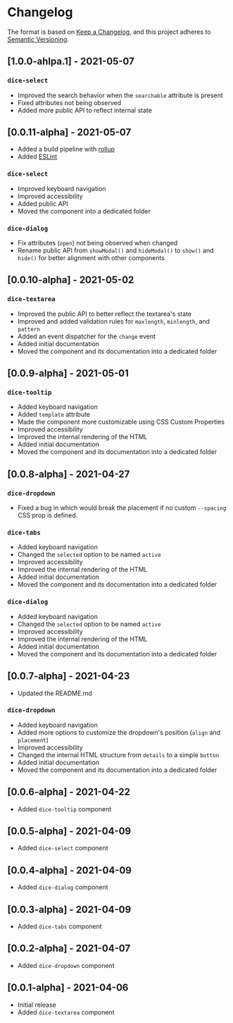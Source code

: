 # Changelog

The format is based on [Keep a Changelog](https://keepachangelog.com/en/1.0.0/),
and this project adheres to [Semantic Versioning](https://semver.org/spec/v2.0.0.html).

## [1.0.0-ahlpa.1] - 2021-05-07

### `dice-select`

- Improved the search behavior when the `searchable` attribute is present
- Fixed attributes not being observed
- Added more public API to reflect internal state

## [0.0.11-alpha] - 2021-05-07

- Added a build pipeline with [rollup](https://rollupjs.org/)
- Added [ESLint](https://eslint.org/)

### `dice-select`

- Improved keyboard navigation
- Improved accessibility
- Added public API
- Moved the component into a dedicated folder

### `dice-dialog`

- Fix attributes (`open`) not being observed when changed
- Rename public API from `showModal()` and `hideModal()` to `show()` and `hide()` for better alignment with other components

## [0.0.10-alpha] - 2021-05-02

### `dice-textarea`

- Improved the public API to better reflect the textarea's state
- Improved and added validation rules for `maxlength`, `minlength`, and `pattern`
- Added an event dispatcher for the `change` event
- Added initial documentation
- Moved the component and its documentation into a dedicated folder

## [0.0.9-alpha] - 2021-05-01

### `dice-tooltip`

- Added keyboard navigation
- Added `template` attribute
- Made the component more customizable using CSS Custom Properties
- Improved accessibility
- Improved the internal rendering of the HTML
- Added initial documentation
- Moved the component and its documentation into a dedicated folder

## [0.0.8-alpha] - 2021-04-27

### `dice-dropdown`

- Fixed a bug in which would break the placement if no custom `--spacing` CSS prop is defined.

### `dice-tabs`

- Added keyboard navigation
- Changed the `selected` option to be named `active`
- Improved accessibility
- Improved the internal rendering of the HTML
- Added initial documentation
- Moved the component and its documentation into a dedicated folder

### `dice-dialog`

- Added keyboard navigation
- Changed the `selected` option to be named `active`
- Improved accessibility
- Improved the internal rendering of the HTML
- Added initial documentation
- Moved the component and its documentation into a dedicated folder

## [0.0.7-alpha] - 2021-04-23

- Updated the README.md

### `dice-dropdown`

- Added keyboard navigation
- Added more options to customize the dropdown's position (`align` and `placement`)
- Improved accessibility
- Changed the internal HTML structure from `details` to a simple `button`
- Added initial documentation
- Moved the component and its documentation into a dedicated folder

## [0.0.6-alpha] - 2021-04-22

- Added `dice-tooltip` component

## [0.0.5-alpha] - 2021-04-09

- Added `dice-select` component

## [0.0.4-alpha] - 2021-04-09

- Added `dice-dialog` component

## [0.0.3-alpha] - 2021-04-09

- Added `dice-tabs` component

## [0.0.2-alpha] - 2021-04-07

- Added `dice-dropdown` component

## [0.0.1-alpha] - 2021-04-06

- Initial release
- Added `dice-textarea` component
